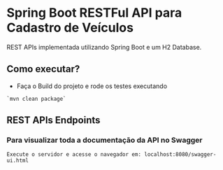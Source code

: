# Spring Boot RESTFul API para Cadastro de Veículos
REST APIs implementada utilizando Spring Boot e um H2 Database.

## Como executar?

* Faça o Build do projeto e rode os testes executando 
```
`mvn clean package`
```

## REST APIs Endpoints

### Para visualizar toda a documentação da API no Swagger
```
Execute o servidor e acesse o navegador em: localhost:8080/swagger-ui.html
```
